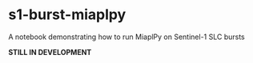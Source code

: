 # s1-burst-miaplpy
A notebook demonstrating how to run MiaplPy on Sentinel-1 SLC bursts

**STILL IN DEVELOPMENT**
